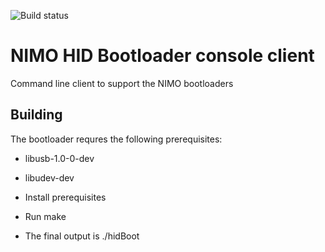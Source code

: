 ![Build status](https://github.com/nimo-labs/hid_bootloader_console_client/actions/workflows/build.yml/badge.svg)
# NIMO HID Bootloader console client

Command line client to support the NIMO bootloaders

## Building

The bootloader requres the following prerequisites:
- libusb-1.0-0-dev
- libudev-dev

- Install prerequisites
- Run make
- The final output is ./hidBoot

